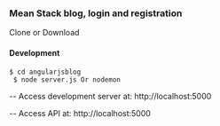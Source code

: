 <h3> Mean Stack blog, login and registration</h3>

Clone or Download

<h4>Development</h4>

<code>$ cd angularjsblog<br/> 
$ node server.js Or nodemon</code>

-- Access development server at: http://localhost:5000

-- Access API at: http://localhost:5000
